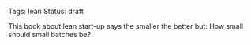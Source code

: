 Tags: lean
Status: draft

This book about lean start-up says the smaller the better but: How small should small batches be?